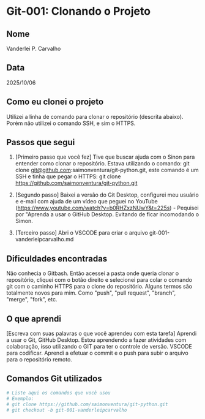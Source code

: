 # Git-001: Clonando o Projeto

## Nome
Vanderlei P. Carvalho

## Data
2025/10/06

## Como eu clonei o projeto

Utilizei a linha de comando para clonar o repositório (descrita abaixo). Porém não utilizei o comando SSH, e sim o HTTPS.

## Passos que segui

1. [Primeiro passo que você fez]
    Tive que buscar ajuda com o Sinon para entender como clonar o repositório. Estava utilizando o comando:
        git clone git@github.com:saimonventura/git-python.git, este comando é um SSH e tinha que pegar o HTTPS:
        git clone https://github.com/saimonventura/git-python.git

2. [Segundo passo]
    Baixei a versão do Git Desktop, configurei meu usuário e e-mail com ajuda de um vídeo que peguei no YouTube (https://www.youtube.com/watch?v=b0RHZxzNUwY&t=225s) - Pequisei por "Aprenda a usar o GitHub Desktop. Evitando de ficar incomodando o Simon. 

3. [Terceiro passo]
    Abri o VSCODE para criar o arquivo git-001-vanderleipcarvalho.md

## Dificuldades encontradas
Não conhecia o Gitbash. Então acessei a pasta onde queria clonar o repositório, cliquei com o botão direito e selecionei para colar o comando git com o caminho HTTPS para o clone do repositório.
Alguns termos são totalmente novos para mim. Como "push", "pull request", "branch", "merge", "fork", etc.

## O que aprendi

[Escreva com suas palavras o que você aprendeu com esta tarefa]
Aprendi a usar o Git, GitHub Desktop. Estou aprendendo a fazer atividades com colaboração, isso utilizando o GIT para ter o controle de versão. 
VSCODE para codificar.
Aprendi a efetuar o commit e o push para subir o arquivo para o repositório remoto.


## Comandos Git utilizados

```bash
# Liste aqui os comandos que você usou
# Exemplo:
# git clone https://github.com/saimonventura/git-python.git
# git checkout -b git-001-vanderleipcarvalho
```